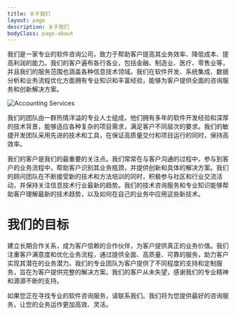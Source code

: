 ```yaml
---
title: 关于我们
layout: page
description: 关于我们
bodyClass: page-about
---
```


我们是一家专业的软件咨询公司，致力于帮助客户提高其业务效率、降低成本、提高利润的能力。我们的客户遍布各行各业，包括金融、制造业、医疗、零售业等，并且我们的服务范围也涵盖各种信息技术领域。我们在软件开发、系统集成、数据分析和业务流程优化方面拥有专业知识和丰富经验，能够为客户提供全面的咨询服务和创新解决方案。

![Accounting Services](/images/thom-holmes-Lrfw0U_o9I0-unsplash.jpg)

我们的团队由一群热情洋溢的专业人士组成，他们拥有多年的软件开发经验和深厚的技术背景，能够适应各种复杂的项目需求，满足客户不同层次的要求。我们的敏捷开发团队采用先进的技术和工具，在保证高质量交付和项目运行的同时，保持高效率。

我们的客户是我们的最重要的关注点。我们常常在与客户沟通的过程中，参与到客户的业务流程中，帮助客户识别其业务瓶颈，并提供创新和具体的解决方案。我们的顾问团队在不断接受新的技术和方法培训的同时，积极参与社区和行业交流活动，并保持关注信息技术行业最新的趋势。我们的技术咨询服务和专业知识能够帮助客户理解最新的技术趋势，以及如何在自己的业务中应用这些新技术。

# 我们的目标
建立长期合作关系，成为客户信赖的合作伙伴，为客户提供真正的业务价值。我们注重客户满意度和优化业务流程，通过提供全面、高质量、可靠的服务，助力客户实现其潜在的业务潜力。我们的专业团队为客户提供了不同程度的支持和定制服务，旨在为客户提供完整的解决方案。我们的客户从未失望，感谢我们的专业精神和源源不断的支持。

如果您正在寻找专业的软件咨询服务，请联系我们。我们将为您提供最好的咨询服务，让您的业务运作更加高效、灵活。